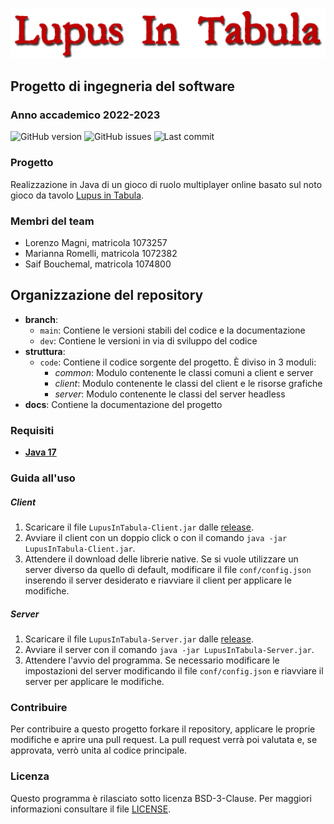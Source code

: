 ![Logo](docs/resources/logo.png)
## Progetto di ingegneria del software
### Anno accademico 2022-2023
![GitHub version](https://img.shields.io/badge/alpha-0.1.0-blue)
![GitHub issues](https://img.shields.io/github/issues/LoreSchaeffer/LupusInTabula-SoftEng)
![Last commit](https://img.shields.io/github/last-commit/LoreSchaeffer/LupusInTabula-SoftEng)

### Progetto
Realizzazione in Java di un gioco di ruolo multiplayer online basato sul noto gioco da tavolo [Lupus in Tabula](https://www.dvgiochi.com/catalogo/lupus-in-tabula).

### Membri del team
- Lorenzo Magni, matricola 1073257
- Marianna Romelli, matricola 1072382
- Saif Bouchemal, matricola 1074800

## Organizzazione del repository
- __branch__:
  - `main`: Contiene le versioni stabili del codice e la documentazione
  - `dev`: Contiene le versioni in via di sviluppo del codice
- __struttura__:
  - `code`: Contiene il codice sorgente del progetto. È diviso in 3 moduli:
    + *common*: Modulo contenente le classi comuni a client e server
    + *client*: Modulo contenente le classi del client e le risorse grafiche
    + *server*: Modulo contenente le classi del server headless
- __docs__: Contiene la documentazione del progetto

### Requisiti
- __[Java 17](https://www.oracle.com/java/technologies/javase/jdk17-archive-downloads.html)__

### Guida all'uso

##### Client
1. Scaricare il file `LupusInTabula-Client.jar` dalle [release](https://github.com/LoreSchaeffer/LupusInTabula-SoftEng/releases).
2. Avviare il client con un doppio click o con il comando ```java -jar LupusInTabula-Client.jar```.
3. Attendere il download delle librerie native. Se si vuole utilizzare un server diverso da quello di default, modificare il file `conf/config.json` inserendo il server desiderato e riavviare il client per applicare le modifiche.

##### Server
1. Scaricare il file `LupusInTabula-Server.jar` dalle [release](https://github.com/LoreSchaeffer/LupusInTabula-SoftEng/releases).
2. Avviare il server con il comando ```java -jar LupusInTabula-Server.jar```.
3. Attendere l'avvio del programma. Se necessario modificare le impostazioni del server modificando il file `conf/config.json` e riavviare il server per applicare le modifiche.

### Contribuire
Per contribuire a questo progetto forkare il repository, applicare le proprie modifiche e aprire una pull request.
La pull request verrà poi valutata e, se approvata, verrò unita al codice principale.

### Licenza
Questo programma è rilasciato sotto licenza BSD-3-Clause. Per maggiori informazioni consultare il file [LICENSE](LICENSE).